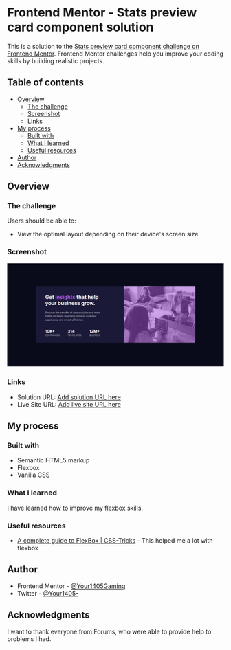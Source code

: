 # Frontend Mentor - Stats preview card component solution

This is a solution to the [Stats preview card component challenge on Frontend Mentor](https://www.frontendmentor.io/challenges/stats-preview-card-component-8JqbgoU62). Frontend Mentor challenges help you improve your coding skills by building realistic projects. 

## Table of contents

- [Overview](#overview)
  - [The challenge](#the-challenge)
  - [Screenshot](#screenshot)
  - [Links](#links)
- [My process](#my-process)
  - [Built with](#built-with)
  - [What I learned](#what-i-learned)
  - [Useful resources](#useful-resources)
- [Author](#author)
- [Acknowledgments](#acknowledgments)

## Overview

### The challenge

Users should be able to:

- View the optimal layout depending on their device's screen size

### Screenshot

![](./website-screenshot.png)

### Links

- Solution URL: [Add solution URL here](https://your-solution-url.com)
- Live Site URL: [Add live site URL here](https://your-live-site-url.com)

## My process

### Built with

- Semantic HTML5 markup
- Flexbox
- Vanilla CSS

### What I learned

I have learned how to improve my flexbox skills.


### Useful resources

- [A complete guide to FlexBox | CSS-Tricks](https://css-tricks.com/snippets/css/a-guide-to-flexbox/) - This helped me a lot with flexbox

## Author

- Frontend Mentor - [@Your1405Gaming](https://www.frontendmentor.io/profile/Your1405Gaming)
- Twitter - [@Your1405-](https://www.twitter.com/Your1405)

## Acknowledgments

I want to thank everyone from Forums, who were able to provide help to problems I had.
